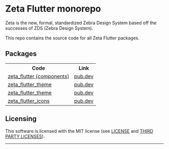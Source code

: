 # Zeta Flutter monorepo

Zeta is the new, formal, standardized Zebra Design System based off the successes of ZDS (Zebra Design System).

This repo contains the source code for all Zeta Flutter packages.

## Packages

<table>
  <tr>
    <th>Code</th>
    <th>Link</th>
  </tr>
  <tr>
    <td><a href='https://github.com/ZebraDevs/zeta_flutter/tree/develop/packages/zeta_flutter'>zeta_flutter (components)</a></td>
    <td><a href='https://pub.dev/packages/zeta_flutter'>pub.dev</a></td>
  </tr>
  <tr>
    <td><a href='https://github.com/ZebraDevs/zeta_flutter/tree/develop/packages/zeta_flutter_theme'>zeta_flutter_theme</a></td>
    <td><a href='https://pub.dev/packages/zeta_flutter_theme'>pub.dev</a></td>
  </tr>
  <tr>
    <td><a href='https://github.com/ZebraDevs/zeta_flutter/tree/develop/packages/zeta_flutter_utils'>zeta_flutter_theme</a></td>
    <td><a href='https://pub.dev/packages/zeta_flutter_utils'>pub.dev</a></td>
  </tr>
  <tr>
    <td><a href='https://github.com/ZebraDevs/zeta_flutter/tree/develop/packages/zeta_icons'>zeta_flutter_icons</a></td>
    <td><a href='https://pub.dev/packages/zeta_icons'>pub.dev</a></td>
  </tr>
</table>

## Licensing

This software is licensed with the MIT license (see [LICENSE](./LICENSE) and [THIRD PARTY LICENSES](./LICENSE-3RD-PARTY)).

---
